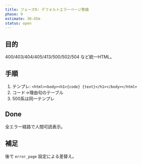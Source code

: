```yaml
---
title: フェーズ9: デフォルトエラーページ整備
phase: 9
estimate: 30-45m
status: open
---
```


## 目的
400/403/404/405/413/500/502/504 など統一HTML。

## 手順
1. テンプレ: `<html><body><h1>{code} {text}</h1></body></html>`
2. コード→理由句のテーブル
3. 500系は同一テンプレ

## Done
全エラー経路で人間可読表示。

## 補足
後で `error_page` 設定による差替え。
